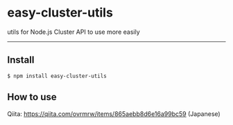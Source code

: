 # easy-cluster-utils
utils for Node.js Cluster API to use more easily

---

## Install

```
$ npm install easy-cluster-utils
```

## How to use

Qiita: https://qiita.com/ovrmrw/items/865aebb8d6e16a99bc59 (Japanese)
